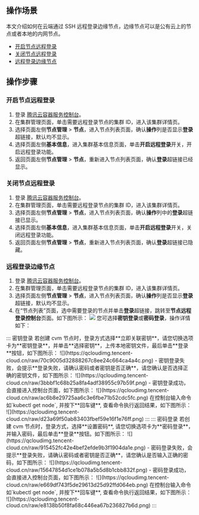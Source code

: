 
## 操作场景
本文介绍如何在云端通过 SSH 远程登录边缘节点，边缘节点可以是公有云上的节点或者本地的内网节点。
- [开启节点远程登录](#openNodeRemoteLogin)
- [关闭节点远程登录](#closeNodeRemoteLogin)
- [远程登录边缘节点](#remoteLoginEdgeNode)

## 操作步骤

[](id:openNodeRemoteLogin)

### 开启节点远程登录
1. 登录 [腾讯云容器服务控制台](https://console.cloud.tencent.com/tke2)。
2. 在集群管理页面，单击需要远程登录节点的集群 ID，进入该集群详情页。
3. 选择页面左侧**节点管理** > **节点**，进入节点列表页面，确认**操作**列是否显示**登录**超链接，默认均不显示。
4. 选择页面左侧**基本信息**，进入集群基本信息页面，单击**开启远程登录**开关，开启远程登录功能。
5. 返回页面左侧**节点管理** > **节点**，重新进入节点列表页面，确认**登录**超链接已经显示。

[](id:closeNodeRemoteLogin)
### 关闭节点远程登录
1. 登录 [腾讯云容器服务控制台](https://console.cloud.tencent.com/tke2)。
2. 在集群管理页面，单击需要远程登录节点的集群 ID，进入该集群详情页。
3. 选择页面左侧**节点管理** > **节点**，进入节点列表页面，确认**操作**列中的**登录**超链接已显示。
4. 选择页面左侧**基本信息**，进入集群基本信息页面，单击**开启远程登录**开关，关闭远程登录功能。
5. 返回页面左侧**节点管理** > **节点**，重新进入节点列表页面，确认**登录**超链接已隐藏。

[](id:remoteLoginEdgeNode)
### 远程登录边缘节点
1. 登录 [腾讯云容器服务控制台](https://console.cloud.tencent.com/tke2)。
2. 在集群管理页面，单击需要远程登录节点的集群 ID，进入该集群详情页。
3. 选择页面左侧**节点管理** > **节点**，进入节点列表页面，确认**操作**列是否显示**登录**超链接，默认均不显示。
4. 在“节点列表”页面，选中需要登录的节点并单击**登录**超链接，跳转至**节点远程登录控制台**页面。如下图所示：
![](https://qcloudimg.tencent-cloud.cn/raw/d64e23f13cce7290bee6e12fd3f79ca8.png)
您可选择**密钥登录**或**密码登录**，操作详情如下：
<dx-tabs>
::: 密钥登录
若创建 cvm 节点时，登录方式选择**立即关联密钥**，请您切换选项卡为**密钥登录**，并单击**选择密钥**，上传本地密钥文件，最后单击**登录**按钮，如下图所示：
![](https://qcloudimg.tencent-cloud.cn/raw/70c9005d32888267c8ee24c664ca4a4c.png)
- 密钥登录失败，会提示**登录失败，请确认密码或者密钥是否正确**，请您确认是否选择正确的密钥文件，如下图所示：
![](https://qcloudimg.tencent-cloud.cn/raw/3bbbf1c68b25a8fa4adf38955c97b59f.png)
- 密钥登录成功，会直接进入控制台页面，如下图所示：
![](https://qcloudimg.tencent-cloud.cn/raw/ac6b8e29725aa6c3e6fbe71b52cdc5fc.png)
在控制台输入命令如`kubectl get node`, 并按下**回车键**, 查看命令执行返回结果，如下图所示：
            ![](https://qcloudimg.tencent-cloud.cn/raw/d23a69f50ab83403fbef59e16f1e76ff.png)
:::
::: 密码登录
若创建 cvm 节点时，登录方式，选择**设置密码**, 请您切换选项卡为**密码登录**，并输入密码，最后单击**登录**按钮。如下图所示：
![](https://qcloudimg.tencent-cloud.cn/raw/915452fc42e4bef2efde9b3f1904da1e.png)
 - 密码登录失败，会提示**登录失败，请确认密码或者密钥是否正确**，请您确认是否输入正确的密码，如下图所示：
 ![](https://qcloudimg.tencent-cloud.cn/raw/15647854d1ce1b078a5b5d8b1cbb832f.png)
 - 密码登录成功，会直接进入控制台页面，如下图所示：
 ![](https://qcloudimg.tencent-cloud.cn/raw/e669df743f5de29613d25d92ffd064eb.png)
  在控制台输入命令如`kubectl get node`, 并按下**回车键**, 查看命令执行返回结果，如下图所示：
 ![](https://qcloudimg.tencent-cloud.cn/raw/e8138b50f8fa68c446ea67b236827b6d.png)
:::
</dx-tabs>
